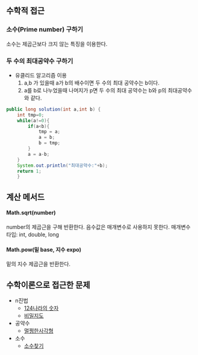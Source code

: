 ## 수학적 접근
### 소수(Prime number) 구하기
소수는 제곱근보다 크지 않는 특징을 이용한다. 


### 두 수의 최대공약수 구하기
- 유클리드 알고리즘 이용
    1. a,b 가 있을때 a가 b의 배수이면 두 수의 최대 공약수는 b이다.
    2. a를 b로 나누었을때 나머지가 p면 두 수의 최대 공약수는 b와 p의 최대공약수와 같다.
```java
public long solution(int a,int b) {
    int tmp=0;
    while(a!=0){
        if(a<b){
            tmp = a;
            a = b;
            b = tmp;
        }
        a = a-b;
    }
    System.out.println("최대공약수:"+b);
	return 1;
	}
```



## 계산 메서드
#### Math.sqrt(number)
number의 제곱근을 구해 반환한다. 음수값은 매개변수로 사용하지 못한다.
매개변수 타입: int, double, long <br> 
#### Math.pow(밑 base, 지수 expo)
밑의 지수 제곱근을 반환한다.



## 수학이론으로 접근한 문제
- n진법
    - [124나라의 숫자](https://programmers.co.kr/learn/courses/30/lessons/12899#)
    - [비밀지도](https://programmers.co.kr/learn/courses/30/lessons/17681)
- 공약수
    - [멀쩡한사각형](https://programmers.co.kr/learn/courses/30/lessons/62048)
- 소수
    - [소수찾기](https://github.com/TheCopiens/algorithm-study/blob/master/source/ohhako/200207_string4.md)